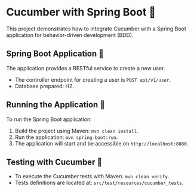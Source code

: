 # Cucumber with Spring Boot 🥒

This project demonstrates how to integrate Cucumber with a Spring Boot application for behavior-driven development (BDD).

## Spring Boot Application 🍃

The application provides a RESTful service to create a new user. 
- The controller endpoint for creating a user is `POST api/v1/user`.
- Database prepared: H2.

## Running the Application 🏃

To run the Spring Boot application:
1. Build the project using Maven: `mvn clean install`.
2. Run the application: `mvn spring-boot:run`.
3. The application will start and be accessible on `http://localhost:8080`.

## Testing with Cucumber 🧪

- To execute the Cucumber tests with Maven: `mvn clean verify`.
- Tests definitions are located at: `src/test/resources/cucumber_tests`.
